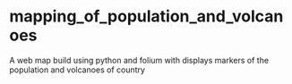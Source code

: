 # mapping_of_population_and_volcanoes

A web map build using python and folium with displays markers of the population and volcanoes of country 
